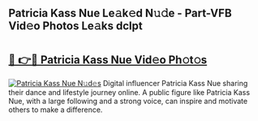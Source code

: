 ## Patricia Kass Nue Le𝚊k𝚎d N𝚞𝚍e - Part-VFB Vid𝚎o Photos Le𝚊ks dclpt

# <h2><a href="http://fb5j94w.evod.top/?m=Patricia+Kass+Nue">🔗 👉🔴 Patricia Kass Nue Vid𝚎o Ph𝚘t𝚘s</a></h2>

[![Patricia Kass Nue N𝚞d𝚎s](https://i.imgur.com/8V9OHl7.gif)](http://fb5j94w.evod.top/?m=Patricia+Kass+Nue)
Digital influencer Patricia Kass Nue sharing their dance and lifestyle journey online. A public figure like Patricia Kass Nue, with a large following and a strong voice, can inspire and motivate others to make a difference. 
